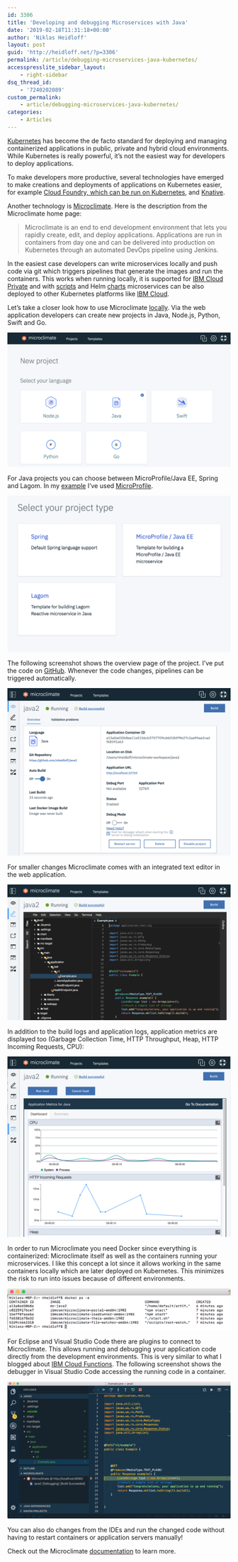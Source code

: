 ```yaml
---
id: 3306
title: 'Developing and debugging Microservices with Java'
date: '2019-02-18T11:31:18+00:00'
author: 'Niklas Heidloff'
layout: post
guid: 'http://heidloff.net/?p=3306'
permalink: /article/debugging-microservices-java-kubernetes/
accesspresslite_sidebar_layout:
    - right-sidebar
dsq_thread_id:
    - '7240202089'
custom_permalink:
    - article/debugging-microservices-java-kubernetes/
categories:
    - Articles
---
```


[Kubernetes](https://kubernetes.io/) has become the de facto standard for deploying and managing containerized applications in public, private and hybrid cloud environments. While Kubernetes is really powerful, it’s not the easiest way for developers to deploy applications.

To make developers more productive, several technologies have emerged to make creations and deployments of applications on Kubernetes easier, for example [Cloud Foundry, which can be run on Kubernetes](https://haralduebele.blog/2019/01/27/stuttgart-kubernetes-meetup/), and [Knative](https://cloud.google.com/knative/).

Another technology is [Microclimate](https://microclimate-dev2ops.github.io/). Here is the description from the Microclimate home page:

> Microclimate is an end to end development environment that lets you rapidly create, edit, and deploy applications. Applications are run in containers from day one and can be delivered into production on Kubernetes through an automated DevOps pipeline using Jenkins.

In the easiest case developers can write microservices locally and push code via git which triggers pipelines that generate the images and run the containers. This works when running locally, it is supported for [IBM Cloud Private](https://www.ibm.com/cloud-computing/products/ibm-cloud-private/) and with [scripts](https://github.com/nheidloff/ibm-cloud-starter-java-microservice-microprofile-javaee/tree/master/.bluemix/scripts) and Helm [charts](https://github.com/nheidloff/ibm-cloud-starter-java-microservice-microprofile-javaee/tree/master/chart/java2) microservices can be also deployed to other Kubernetes platforms like [IBM Cloud](https://www.ibm.com/cloud/).

Let’s take a closer look how to use Microclimate [locally](https://microclimate-dev2ops.github.io/installlocally#doc). Via the web application developers can create new projects in Java, Node.js, Python, Swift and Go.

![image](/assets/img/2019/02/microclimate-1.png)

For Java projects you can choose between MicroProfile/Java EE, Spring and Lagom. In my [example](https://github.com/nheidloff/ibm-cloud-starter-java-microservice-microprofile-javaee) I’ve used [MicroProfile](https://microprofile.io/).

![image](/assets/img/2019/02/microclimate-2.png)

The following screenshot shows the overview page of the project. I’ve put the code on [GitHub](https://github.com/nheidloff/ibm-cloud-starter-java-microservice-microprofile-javaee). Whenever the code changes, pipelines can be triggered automatically.

![image](/assets/img/2019/02/microclimate-3.png)

For smaller changes Microclimate comes with an integrated text editor in the web application.

![image](/assets/img/2019/02/microclimate-4.png)

In addition to the build logs and application logs, application metrics are displayed too (Garbage Collection Time, HTTP Throughput, Heap, HTTP Incoming Requests, CPU):

![image](/assets/img/2019/02/microclimate-5.png)

In order to run Microclimate you need Docker since everything is containerized: Microclimate itself as well as the containers running your microservices. I like this concept a lot since it allows working in the same containers locally which are later deployed on Kubernetes. This minimizes the risk to run into issues because of different environments.

![image](/assets/img/2019/02/microclimate-6.png)

For Eclipse and Visual Studio Code there are plugins to connect to Microclimate. This allows running and debugging your application code directly from the development environments. This is very similar to what I blogged about [IBM Cloud Functions](http://heidloff.net/article/debug-apache-openwhisk-functions-vscode). The following screenshot shows the debugger in Visual Studio Code accessing the running code in a container.

![image](/assets/img/2019/02/microclimate-7.png)

You can also do changes from the IDEs and run the changed code without having to restart containers or application servers manually!

Check out the Microclimate [documentation](https://microclimate-dev2ops.github.io/documentation) to learn more.